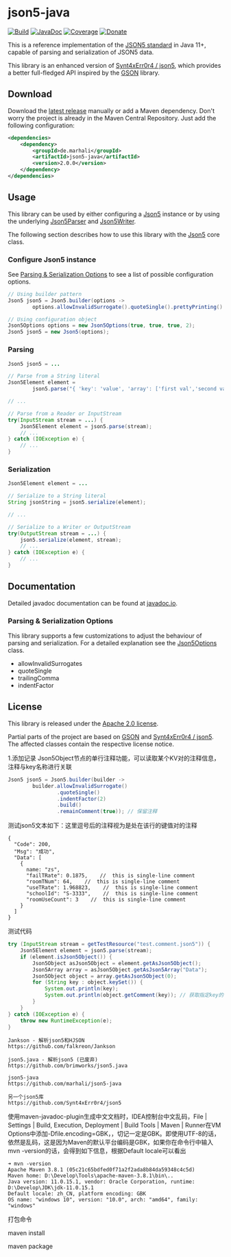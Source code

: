 # json5-java 
[![Build](https://img.shields.io/github/actions/workflow/status/marhali/json5-java/cd.yml?branch=main)](https://github.com/marhali/json5-java/actions)
[![JavaDoc](https://javadoc.io/badge2/de.marhali/json5-java/javadoc.svg)](https://javadoc.io/doc/de.marhali/json5-java)
[![Coverage](https://img.shields.io/codecov/c/github/marhali/json5-java)](https://codecov.io/gh/marhali/json5-java)
[![Donate](https://img.shields.io/badge/Donate-PayPal-green.svg)](https://paypal.me/marhalide)

This is a reference implementation of the [JSON5 standard](https://json5.org/) in Java 11+, 
capable of parsing and serialization of JSON5 data.

This library is an enhanced version of [Synt4xErr0r4 / json5](https://github.com/Synt4xErr0r4/json5), 
which provides a better full-fledged API inspired by the [GSON](https://github.com/google/gson) library.

## Download
Download the [latest release](https://search.maven.org/artifact/de.marhali/json5-java) manually or add a Maven dependency. 
Don't worry the project is already in the Maven Central Repository. Just add the following configuration:
```xml
<dependencies>
    <dependency>
        <groupId>de.marhali</groupId>
        <artifactId>json5-java</artifactId>
        <version>2.0.0</version>
    </dependency>
</dependencies>
```

## Usage
This library can be used by either configuring a [Json5](src/main/java/de/marhali/json5/Json5.java) 
instance or by using the underlying [Json5Parser](src/main/java/de/marhali/json5/stream/Json5Parser.java) 
and [Json5Writer](src/main/java/de/marhali/json5/stream/Json5Writer.java).

The following section describes how to use this library with the 
[Json5](src/main/java/de/marhali/json5/Json5.java) core class.

### Configure Json5 instance
See [Parsing & Serialization Options](#parsing--serialization-options) to see a list of possible configuration options.
```java
// Using builder pattern
Json5 json5 = Json5.builder(options ->
        options.allowInvalidSurrogate().quoteSingle().prettyPrinting().build());

// Using configuration object
Json5Options options = new Json5Options(true, true, true, 2);
Json5 json5 = new Json5(options);
```

### Parsing 
```java
Json5 json5 = ...

// Parse from a String literal
Json5Element element = 
        json5.parse("{ 'key': 'value', 'array': ['first val','second val'] }");

// ...

// Parse from a Reader or InputStream
try(InputStream stream = ...) {
    Json5Element element = json5.parse(stream);
    // ...
} catch (IOException e) {
    // ...
}
```

### Serialization
```java
Json5Element element = ...

// Serialize to a String literal
String jsonString = json5.serialize(element);

// ...

// Serialize to a Writer or OutputStream        
try(OutputStream stream = ...) {
    json5.serialize(element, stream);
    // ...
} catch (IOException e) {
    // ...
}
```



## Documentation

Detailed javadoc documentation can be found at [javadoc.io](https://javadoc.io/doc/de.marhali/json5-java).

### Parsing & Serialization Options
This library supports a few customizations to adjust the behaviour of parsing and serialization.
For a detailed explanation see the [Json5Options](src/main/java/de/marhali/json5/Json5Options.java) class.

- allowInvalidSurrogates
- quoteSingle
- trailingComma
- indentFactor

## License
This library is released under the [Apache 2.0 license](LICENSE).

Partial parts of the project are based on [GSON](https://github.com/google/gson) and [Synt4xErr0r4 / json5](https://github.com/Synt4xErr0r4/json5). The affected classes contain the respective license notice. 



1.添加记录 Json5Object节点的单行注释功能，可以读取某个KV对的注释信息，注释与key名称进行关联

```java
Json5 json5 = Json5.builder(builder ->
        builder.allowInvalidSurrogate()
                .quoteSingle()
                .indentFactor(2)
                .build()
                .remainComment(true)); // 保留注释
```

测试json5文本如下：这里逗号后的注释视为是处在该行的键值对的注释

```json5
{
  "Code": 200,
  "Msg": "成功",
  "Data": [
    {
      name: "zs",
      "failTRate": 0.1875,    //  this is single-line comment
      "roomTNum": 64,    //  this is single-line comment
      "useTRate": 1.968823,    //  this is single-line comment
      "schoolId": "S-3333",    //  this is single-line comment
      "roomUseCount": 3    //  this is single-line comment
    }
  ]
}
```

测试代码

```java
try (InputStream stream = getTestResource("test.comment.json5")) {
    Json5Element element = json5.parse(stream);
    if (element.isJson5Object()) {
        Json5Object asJson5Object = element.getAsJson5Object();
        Json5Array array = asJson5Object.getAsJson5Array("Data");
        Json5Object object = array.getAsJson5Object(0);
        for (String key : object.keySet()) {
            System.out.println(key);
            System.out.println(object.getComment(key)); // 获取指定key的注释信息
        }
    }
} catch (IOException e) {
    throw new RuntimeException(e);
}
```



```plain
Jankson - 解析json5和HJSON
https://github.com/falkreon/Jankson

json5.java - 解析json5 (已废弃)
https://github.com/brimworks/json5.java

json5-java
https://github.com/marhali/json5-java

另一个json5库
https://github.com/Synt4xErr0r4/json5
```



使用maven-javadoc-plugin生成中文文档时，IDEA控制台中文乱码，File | Settings | Build, Execution, Deployment | Build Tools | Maven | Runner在VM Options中添加-Dfile.encoding=GBK，，切记一定是GBK。即使用UTF-8的话，依然是乱码，这是因为Maven的默认平台编码是GBK，如果你在命令行中输入mvn -version的话，会得到如下信息，根据Default locale可以看出

```shell
➜ mvn -version
Apache Maven 3.8.1 (05c21c65bdfed0f71a2f2ada8b84da59348c4c5d)
Maven home: D:\Develop\Tools\apache-maven-3.8.1\bin\..
Java version: 11.0.15.1, vendor: Oracle Corporation, runtime: D:\Develop\JDK\jdk-11.0.15.1
Default locale: zh_CN, platform encoding: GBK
OS name: "windows 10", version: "10.0", arch: "amd64", family: "windows"
```





打包命令

maven install

maven package

















